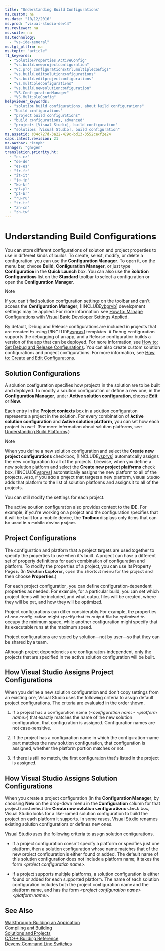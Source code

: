 ```yaml
---
title: "Understanding Build Configurations"
ms.custom: na
ms.date: "10/12/2016"
ms.prod: "visual-studio-dev14"
ms.reviewer: na
ms.suite: na
ms.technology: 
  - "vs-ide-general"
ms.tgt_pltfrm: na
ms.topic: "article"
f1_keywords: 
  - "SolutionProperties.ActiveConfig"
  - "vs.build.newprojectconfiguration"
  - "vc.proj.configurationsctrl.multipleconfigs"
  - "vs.build.editsolutionconfigurations"
  - "vs.build.editprojectconfigurations"
  - "vs.multipleconfigurations"
  - "vs.build.newsolutionconfiguration"
  - "VS.ConfigurationManager"
  - "VS.MultipleConfig"
helpviewer_keywords: 
  - "solution build configurations, about build configurations"
  - "build configurations"
  - "project build configurations"
  - "build configurations, advanced"
  - "projects [Visual Studio], build configuration"
  - "solutions [Visual Studio], build configuration"
ms.assetid: 934c727d-3a22-429c-bd13-3552cecf2e24
caps.latest.revision: 21
ms.author: "kempb"
manager: "ghogen"
translation.priority.ht: 
  - "cs-cz"
  - "de-de"
  - "es-es"
  - "fr-fr"
  - "it-it"
  - "ja-jp"
  - "ko-kr"
  - "pl-pl"
  - "pt-br"
  - "ru-ru"
  - "tr-tr"
  - "zh-cn"
  - "zh-tw"
---
```

# Understanding Build Configurations
You can store different configurations of solution and project properties to use in different kinds of builds. To create, select, modify, or delete a configuration, you can use the **Configuration Manager**. To open it, on the menu bar, choose **Build**, **Configuration Manager**, or just type **Configuration** in the **Quick Launch** box. You can also use the **Solution Configurations** list on the **Standard** toolbar to select a configuration or open the **Configuration Manager**.  
  
> [!NOTE]
>  If you can't find solution configuration settings on the toolbar and can't access the **Configuration Manager**, [!INCLUDE[vbprvb](../codequality/includes/vbprvb_md.md)] development settings may be applied. For more information, see [How to: Manage Configurations with Visual Basic Developer Settings Applied](../ide/how-to--manage-build-configurations-with-visual-basic-developer-settings-applied.md).  
  
 By default, Debug and Release configurations are included in projects that are created by using [!INCLUDE[vsprvs](../codequality/includes/vsprvs_md.md)] templates. A Debug configuration supports the debugging of an app, and a Release configuration builds a version of the app that can be deployed. For more information, see [How to: Set Debug and Release Configurations](../debugger/how-to--set-debug-and-release-configurations.md). You can also create custom solution configurations and project configurations. For more information, see [How to: Create and Edit Configurations](../ide/how-to--create-and-edit-configurations.md).  
  
## Solution Configurations  
 A solution configuration specifies how projects in the solution are to be built and deployed. To modify a solution configuration or define a new one, in the **Configuration Manager**, under **Active solution configuration**, choose **Edit** or **New**.  
  
 Each entry in the **Project contexts** box in a solution configuration represents a project in the solution. For every combination of **Active solution configuration** and **Active solution platform**, you can set how each project is used. (For more information about solution platforms, see [Understanding Build Platforms](../ide/understanding-build-platforms.md).)  
  
> [!NOTE]
>  When you define a new solution configuration and select the **Create new project configurations** check box, [!INCLUDE[vsprvs](../codequality/includes/vsprvs_md.md)] automatically assigns the new configuration to all of the projects. Likewise, when you define a new solution platform and select the **Create new project platforms** check box, [!INCLUDE[vsprvs](../codequality/includes/vsprvs_md.md)] automatically assigns the new platform to all of the projects. Also, if you add a project that targets a new platform, Visual Studio adds that platform to the list of solution platforms and assigns it to all of the projects.  
>   
>  You can still modify the settings for each project.  
  
 The active solution configuration also provides context to the IDE. For example, if you're working on a project and the configuration specifies that it will be built for a mobile device, the **Toolbox** displays only items that can be used in a mobile device project.  
  
## Project Configurations  
 The configuration and platform that a project targets are used together to specify the properties to use when it's built. A project can have a different set of property definitions for each combination of configuration and platform. To modify the properties of a project, you can use its Property Pages. (In **Solution Explorer**, open the shortcut menu for the project and then choose **Properties**.)  
  
 For each project configuration, you can define configuration-dependent properties as needed. For example, for a particular build, you can set which project items will be included, and what output files will be created, where they will be put, and how they will be optimized.  
  
 Project configurations can differ considerably. For example, the properties of one configuration might specify that its output file be optimized to occupy the minimum space, while another configuration might specify that its executable runs at the maximum speed.  
  
 Project configurations are stored by solution—not by user—so that they can be shared by a team.  
  
 Although project dependencies are configuration-independent, only the projects that are specified in the active solution configuration will be built.  
  
## How Visual Studio Assigns Project Configurations  
 When you define a new solution configuration and don't copy settings from an existing one, Visual Studio uses the following criteria to assign default project configurations. The criteria are evaluated in the order shown.  
  
1.  If a project has a configuration name (*\<configuration name> \<platform name>*) that exactly matches the name of the new solution configuration, that configuration is assigned. Configuration names are not case-sensitive.  
  
2.  If the project has a configuration name in which the configuration-name part matches the new solution configuration, that configuration is assigned, whether the platform portion matches or not.  
  
3.  If there is still no match, the first configuration that's listed in the project is assigned.  
  
## How Visual Studio Assigns Solution Configurations  
 When you create a project configuration (in the **Configuration Manager**, by choosing **New** on the drop-down menu in the **Configuration** column for that project) and select the **Create new solution configurations** check box, Visual Studio looks for a like-named solution configuration to build the project on each platform it supports. In some cases, Visual Studio renames existing solution configurations or defines new ones.  
  
 Visual Studio uses the following criteria to assign solution configurations.  
  
-   If a project configuration doesn't specify a platform or specifies just one platform, then a solution configuration whose name matches that of the new project configuration is either found or added. The default name of this solution configuration does not include a platform name; it takes the form *\<project configuration name>*.  
  
-   If a project supports multiple platforms, a solution configuration is either found or added for each supported platform. The name of each solution configuration includes both the project configuration name and the platform name, and has the form *\<project configuration name> \<platform name>*.  
  
## See Also  
 [Walkthrough: Building an Application](../ide/walkthrough--building-an-application.md)   
 [Compiling and Building](../ide/compiling-and-building-in-visual-studio.md)   
 [Solutions and Projects](../ide/solutions-and-projects-in-visual-studio.md)   
 [C/C++ Building Reference](../Topic/C-C++%20Building%20Reference.md)   
 [Devenv Command Line Switches](../reference/devenv-command-line-switches.md)